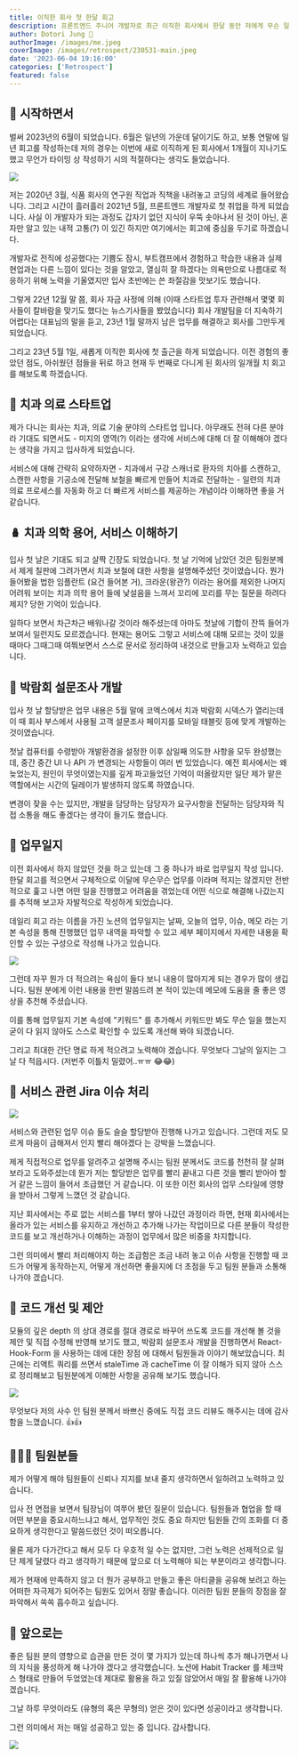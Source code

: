 ```yaml
---
title: 이직한 회사 첫 한달 회고
description: 프론트엔드 주니어 개발자로 최근 이직한 회사에서 한달 동안 저에게 무슨 일이 있었고 어떻게 나아가야 할 지 스스로 회고를 작성해 보았습니다.
author: Dotori Jung 🌰
authorImage: /images/me.jpeg
coverImage: /images/retrospect/230531-main.jpeg
date: '2023-06-04 19:16:00'
categories: ['Retrospect']
featured: false
---
```


## 🌷 시작하면서

벌써 2023년의 6월이 되었습니다. 6월은 일년의 가운데 달이기도 하고, 보통 연말에 일년 회고를 작성하는데 저의 경우는 이번에 새로 이직하게 된 회사에서 1개월이 지나기도 했고 무언가 타이밍 상 작성하기 시의 적절하다는 생각도 들었습니다.

![](/images/retrospect/retrospect-check.jpeg)

저는 2020년 3월, 식품 회사의 연구원 직업과 직책을 내려놓고 코딩의 세계로 들어왔습니다. 그리고 시간이 흘러흘러 2021년 5월, 프론트엔드 개발자로 첫 취업을 하게 되었습니다. 사실 이 개발자가 되는 과정도 갑자기 없던 지식이 우뚝 솟아나서 된 것이 아닌, 혼자만 알고 있는 내적 고통(?) 이 있긴 하지만 여기에서는 회고에 중심을 두기로 하겠습니다.

개발자로 전직에 성공했다는 기쁨도 잠시, 부트캠프에서 경험하고 학습한 내용과 실제 현업과는 다른 느낌이 있다는 것을 알았고, 열심히 잘 하겠다는 의욕만으로 나름대로 적응하기 위해 노력을 기울였지만 입사 초반에는 쓴 좌절감을 맛보기도 했습니다.

그렇게 22년 12월 말 쯤, 회사 자금 사정에 의해 (이때 스타트업 투자 관련해서 몇몇 회사들이 칼바람을 맞기도 했다는 뉴스기사들을 봤었습니다) 회사 개발팀을 더 지속하기 어렵다는 대표님의 말을 듣고, 23년 1월 말까지 남은 업무를 해결하고 회사를 그만두게 되었습니다.

그리고 23년 5월 1일, 새롭게 이직한 회사에 첫 출근을 하게 되었습니다. 이전 경험의 좋았던 점도, 아쉬웠던 점들을 뒤로 하고 현재 두 번째로 다니게 된 회사의 일개월 치 회고를 해보도록 하겠습니다.

## 🦷 치과 의료 스타트업

제가 다니는 회사는 치과, 의료 기술 분야의 스타트업 입니다. 아무래도 전혀 다른 분야라 기대도 되면서도 - 미지의 영역(?) 이라는 생각에 서비스에 대해 더 잘 이해해야 겠다는 생각을 가지고 입사하게 되었습니다.

서비스에 대해 간략히 요약하자면 - 치과에서 구강 스캐너로 환자의 치아를 스캔하고, 스캔한 사항을 기공소에 전달해 보철을 빠르게 만들어 치과로 전달하는 - 일련의 치과 의료 프로세스를 자동화 하고 더 빠르게 서비스를 제공하는 개념이라 이해하면 좋을 거 같습니다.

## 🪆 치과 의학 용어, 서비스 이해하기

입사 첫 날은 기대도 되고 살짝 긴장도 되었습니다. 첫 날 기억에 남았던 것은 팀원분께서 제게 칠판에 그려가면서 치과 보철에 대한 사항을 설명해주셨던 것이였습니다. 뭔가 들어봤을 법한 임플란트 (요건 들어본 거), 크라운(왕관?) 이라는 용어를 제외한 나머지 어려워 보이는 치과 의학 용어 들에 낯설음을 느껴서 꼬리에 꼬리를 무는 질문을 하려다 제지? 당한 기억이 있습니다.

일하다 보면서 차근차근 배워나갈 것이라 해주셨는데 아마도 첫날에 기합이 잔뜩 들어가 보여서 일런지도 모르겠습니다. 현재는 용어도 그렇고 서비스에 대해 모르는 것이 있을 때마다 그때그때 여쭤보면서 스스로 문서로 정리하여 내것으로 만들고자 노력하고 있습니다.

## 📑 박람회 설문조사 개발

입사 첫 날 할당받은 업무 내용은 5월 말에 코엑스에서 치과 박람회 시덱스가 열리는데 이 때 회사 부스에서 사용될 고객 설문조사 페이지를 모바일 태블릿 등에 맞게 개발하는 것이였습니다.

첫날 컴퓨터를 수령받아 개발환경을 설정한 이후 삼일째 의도한 사항을 모두 완성했는데, 중간 중간 UI 나 API 가 변경되는 사항들이 여러 번 있었습니다. 예전 회사에서는 왜 늦었는지, 원인이 무엇이였는지를 깊게 파고들었던 기억이 떠올랐지만 일단 제가 맡은 역할에서는 시간의 딜레이가 발생하지 않도록 하였습니다.

변경이 잦을 수는 있지만, 개발을 담당하는 담당자가 요구사항을 전달하는 담당자와 직접 소통을 해도 좋겠다는 생각이 들기도 했습니다.

## 📔 업무일지

이전 회사에서 하지 않았던 것을 하고 있는데 그 중 하나가 바로 업무일지 작성 입니다.
한달 회고를 적으면서 구체적으로 이달에 무슨무슨 업무를 이라며 적지는 않겠지만 전반적으로 훑고 나면 어떤 일을 진행했고 어려움을 겪었는데 어떤 식으로 해결해 나갔는지를 추적해 보고자 자발적으로 작성하게 되었습니다.

데일리 회고 라는 이름을 가진 노션의 업무일지는 날짜, 오늘의 업무, 이슈, 메모 라는 기본 속성을 통해 진행했던 업무 내역을 파악할 수 있고 세부 페이지에서 자세한 내용을 확인할 수 있는 구성으로 작성해 나가고 있습니다.

![](/images/retrospect/dailylog.png)

그런데 자꾸 뭔가 더 적으려는 욕심이 들다 보니 내용이 많아지게 되는 경우가 많이 생깁니다. 팀원 분에게 이런 내용을 한번 말씀드려 본 적이 있는데 메모에 도움을 줄 좋은 영상을 추천해 주셨습니다.

이를 통해 업무일지 기본 속성에 "키워드" 를 추가해서 키워드만 봐도 무슨 일을 했는지 굳이 다 읽지 않아도 스스로 확인할 수 있도록 개선해 봐야 되겠습니다.

그리고 최대한 간단 명료 하게 적으려고 노력해야 겠습니다. 무엇보다 그날의 일지는 그날 다 적읍시다. (저번주 이틀치 밀렸어..ㅠㅠ 😂😂)

## 💺 서비스 관련 Jira 이슈 처리

![](/images/retrospect/memo.jpeg)

서비스와 관련된 업무 이슈 들도 슬슬 할당받아 진행해 나가고 있습니다. 그런데 저도 모르게 마음이 급해져서 인지 빨리 해야겠다 는 강박을 느꼈습니다.

제게 직접적으로 업무를 알려주고 설명해 주시는 팀원 분께서도 코드를 천천히 잘 살펴보라고 도와주셨는데 뭔가 저는 할당받은 업무를 빨리 끝내고 다른 것을 빨리 받아야 할 거 같은 느낌이 들어서 조급했던 거 같습니다. 이 또한 이전 회사의 업무 스타일에 영향을 받아서 그렇게 느꼈던 것 같습니다.

지난 회사에서는 주로 없는 서비스를 1부터 쌓아 나갔던 과정이라 하면, 현재 회사에서는 올라가 있는 서비스를 유지하고 개선하고 추가해 나가는 작업이므로 다른 분들이 작성한 코드를 보고 개선하거나 이해하는 과정이 업무에서 많은 비중을 차지합니다.

그런 의미에서 빨리 처리해야지 하는 조급함은 조금 내려 놓고 이슈 사항을 진행할 때 코드가 어떻게 동작하는지, 어떻게 개선하면 좋을지에 더 초점을 두고 팀원 분들과 소통해 나가야 겠습니다.

## 🎁 코드 개선 및 제안

모듈의 깊은 depth 의 상대 경로를 절대 경로로 바꾸어 쓰도록 코드를 개선해 볼 것을 제안 및 직접 수정해 반영해 보기도 했고, 박람회 설문조사 개발을 진행하면서 React-Hook-Form 을 사용하는 데에 대한 장점 에 대해서 팀원들과 이야기 해보았습니다. 최근에는 리액트 쿼리를 쓰면서 staleTime 과 cacheTime 이 잘 이해가 되지 않아 스스로 정리해보고 팀원분에게 이해한 사항을 공유해 보기도 했습니다.

![](/images/retrospect/code-review.png)

무엇보다 저의 사수 인 팀원 분께서 바쁘신 중에도 직접 코드 리뷰도 해주시는 데에 감사함을 느꼈습니다. 👍👍

## 👨🏻‍💻 팀원분들

제가 어떻게 해야 팀원들이 신뢰나 지지를 보내 줄지 생각하면서 일하려고 노력하고 있습니다.

입사 전 면접을 보면서 팀장님이 여쭈어 봤던 질문이 있습니다. 팀원들과 협업을 할 때 어떤 부분을 중요시하느냐고 해서, 업무적인 것도 중요 하지만 팀원들 간의 조화를 더 중요하게 생각한다고 말씀드렸던 것이 떠오릅니다.

물론 제가 다가간다고 해서 모두 다 우호적 일 수는 없지만, 그런 노력은 선제적으로 일단 제게 달렸다 라고 생각하기 때문에 앞으로 더 노력해야 되는 부분이라고 생각합니다.

제가 현재에 만족하지 않고 더 뭔가 공부하고 만들고 좋은 아티클을 공유해 보려고 하는 어떠한 자극제가 되어주는 팀원도 있어서 정말 좋습니다. 이러한 팀원 분들의 장점을 잘 파악해서 쏙쏙 흡수하고 싶습니다.

## 🧵 앞으로는

좋은 팀원 분의 영향으로 습관을 만든 것이 몇 가지가 있는데 하나씩 추가 해나가면서 나의 지식을 풍성하게 해 나가야 겠다고 생각했습니다. 노션에 Habit Tracker 를 체크박스 형태로 만들어 두었었는데 제대로 활용을 하고 있질 않았어서 매일 잘 활용해 나가야 겠습니다.

그날 하루 무엇이라도 (유형의 혹은 무형의) 얻은 것이 있다면 성공이라고 생각합니다.

그런 의미에서 저는 매일 성공하고 있는 중 입니다. 감사합니다.

![](/images/retrospect/character.jpeg)
